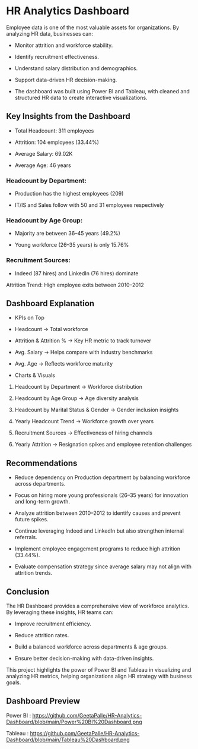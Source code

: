 # HR Analytics Dashboard

Employee data is one of the most valuable assets for organizations. By analyzing HR data, businesses can:

- Monitor attrition and workforce stability.

- Identify recruitment effectiveness.

- Understand salary distribution and demographics.

- Support data-driven HR decision-making.

- The dashboard was built using Power BI and Tableau, with cleaned and structured HR data to create interactive visualizations.

##  Key Insights from the Dashboard

- Total Headcount: 311 employees

- Attrition: 104 employees (33.44%)

- Average Salary: 69.02K

- Average Age: 46 years

### Headcount by Department:

- Production has the highest employees (209)

- IT/IS and Sales follow with 50 and 31 employees respectively

### Headcount by Age Group:

- Majority are between 36–45 years (49.2%)

- Young workforce (26–35 years) is only 15.76%

### Recruitment Sources:

- Indeed (87 hires) and LinkedIn (76 hires) dominate

Attrition Trend: High employee exits between 2010–2012

## Dashboard Explanation
- KPIs on Top

- Headcount → Total workforce

- Attrition & Attrition % → Key HR metric to track turnover

- Avg. Salary → Helps compare with industry benchmarks

- Avg. Age → Reflects workforce maturity

- Charts & Visuals

1. Headcount by Department → Workforce distribution

2. Headcount by Age Group → Age diversity analysis

3.  Headcount by Marital Status & Gender → Gender inclusion insights

4. Yearly Headcount Trend → Workforce growth over years

5. Recruitment Sources → Effectiveness of hiring channels

6. Yearly Attrition → Resignation spikes and employee retention challenges

## Recommendations

- Reduce dependency on Production department by balancing workforce across departments.

- Focus on hiring more young professionals (26–35 years) for innovation and long-term growth.

- Analyze attrition between 2010–2012 to identify causes and prevent future spikes.

- Continue leveraging Indeed and LinkedIn but also strengthen internal referrals.

- Implement employee engagement programs to reduce high attrition (33.44%).

- Evaluate compensation strategy since average salary may not align with attrition trends.

## Conclusion

The HR Dashboard provides a comprehensive view of workforce analytics.
By leveraging these insights, HR teams can:

- Improve recruitment efficiency.

- Reduce attrition rates.

- Build a balanced workforce across departments & age groups.

- Ensure better decision-making with data-driven insights.

This project highlights the power of Power BI  and Tableau in visualizing and analyzing HR metrics, helping organizations align HR strategy with business goals.

## Dashboard Preview

Power BI : https://github.com/GeetaPalle/HR-Analytics-Dashboard/blob/main/Power%20BI%20Dashboard.png

Tableau : https://github.com/GeetaPalle/HR-Analytics-Dashboard/blob/main/Tableau%20Dashboard.png

